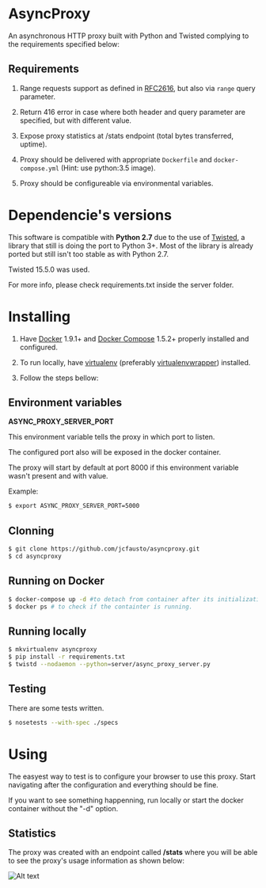 # AsyncProxy

An asynchronous HTTP proxy built with Python and Twisted complying to the requirements specified below:

## Requirements

1. Range requests support as defined in [RFC2616](https://www.ietf.org/rfc/rfc2616.txt), but also via `range` query parameter.

2. Return 416 error in case where both header and query parameter are specified, but with different value.

3. Expose proxy statistics at /stats endpoint (total bytes transferred, uptime).

4. Proxy should be delivered with appropriate `Dockerfile` and `docker-compose.yml` (Hint: use python:3.5 image).

5. Proxy should be configureable via environmental variables.
 
# Dependencie's versions

This software is compatible with **Python 2.7** due to the use of [Twisted](https://twistedmatrix.com/trac/), a library that still is doing the port to Python 3+. Most of the library is already ported but still isn't too stable as with Python 2.7.

Twisted 15.5.0 was used.

For more info, please check requirements.txt inside the server folder.

# Installing

1. Have [Docker](https://www.docker.com/) 1.9.1+ and [Docker Compose](https://docs.docker.com/compose/) 1.5.2+ properly installed and configured.

2. To run locally, have [virtualenv](https://virtualenv.readthedocs.org/en/latest/) (preferably [virtualenvwrapper](https://virtualenvwrapper.readthedocs.org/en/latest/)) installed.

3. Follow the steps bellow:

## Environment variables

**ASYNC_PROXY_SERVER_PORT**

This environment variable tells the proxy in which port to listen.

The configured port also will be exposed in the docker container.

The proxy will start by default at port 8000 if this environment variable wasn't present and with value.

Example:

```bash
$ export ASYNC_PROXY_SERVER_PORT=5000
```
## Clonning

```bash
$ git clone https://github.com/jcfausto/asyncproxy.git
$ cd asyncproxy
```

## Running on Docker
```bash
$ docker-compose up -d #to detach from container after its initialization
$ docker ps # to check if the containter is running. 
```
## Running locally
```bash
$ mkvirtualenv asyncproxy
$ pip install -r requirements.txt
$ twistd --nodaemon --python=server/async_proxy_server.py
```

## Testing

There are some tests written.

```bash
$ nosetests --with-spec ./specs
````

# Using

The easyest way to test is to configure your browser to use this proxy. Start navigating after the configuration and everything should be fine.

If you want to see something happenning, run locally or start the docker container without the "-d" option. 

## Statistics

The proxy was created with an endpoint called **/stats** where you will be able to see the proxy's usage information as shown below:

![Alt text](async-proxy-stats-endpoint.png "Proxy Statistics")
